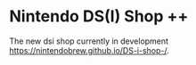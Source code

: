 # Nintendo DS(I) Shop ++
The new dsi shop currently in development
 https://nintendobrew.github.io/DS-i-shop-/.
